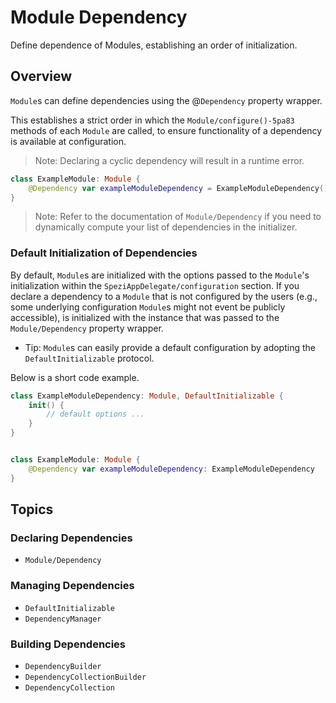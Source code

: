 # Module Dependency

Define dependence of Modules, establishing an order of initialization.

<!--

This source file is part of the Stanford Spezi open-source project

SPDX-FileCopyrightText: 2023 Stanford University and the project authors (see CONTRIBUTORS.md)

SPDX-License-Identifier: MIT

-->

## Overview

``Module``s can define dependencies using the @`Dependency` property wrapper.

This establishes a strict order in which the ``Module/configure()-5pa83`` methods of each ``Module`` are called,
to ensure functionality of a dependency is available at configuration.

> Note: Declaring a cyclic dependency will result in a runtime error. 

```swift
class ExampleModule: Module {
    @Dependency var exampleModuleDependency = ExampleModuleDependency()
}
```

> Note: Refer to the documentation of ``Module/Dependency`` if you need to dynamically compute your list of dependencies in the initializer.

### Default Initialization of Dependencies

By default, `Module`s are initialized with the options passed to the `Module`'s initialization within the ``SpeziAppDelegate/configuration``
section.
If you declare a dependency to a `Module` that is not configured by the users (e.g., some underlying configuration `Module`s might not event be
publicly accessible), is initialized with the instance that was passed to the ``Module/Dependency`` property wrapper.

- Tip: `Module`s can easily provide a default configuration by adopting the ``DefaultInitializable`` protocol.

Below is a short code example.
```swift
class ExampleModuleDependency: Module, DefaultInitializable {
    init() {
        // default options ...
    }
}


class ExampleModule: Module {
    @Dependency var exampleModuleDependency: ExampleModuleDependency
}
```

## Topics

### Declaring Dependencies

- ``Module/Dependency``

### Managing Dependencies

- ``DefaultInitializable``
- ``DependencyManager``

### Building Dependencies

- ``DependencyBuilder``
- ``DependencyCollectionBuilder``
- ``DependencyCollection``
